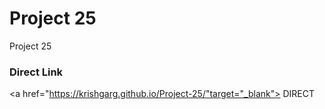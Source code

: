 # Project 25
Project 25
### Direct Link
<a href="https://krishgarg.github.io/Project-25/"target="_blank"> DIRECT </a>
